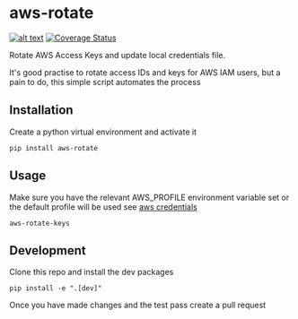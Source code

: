 # aws-rotate

[![alt text](https://travis-ci.org/grahamhar/aws-rotate.svg?branch=master "Build Sttaus")](https://travis-ci.org/grahamhar/aws-rotate/builds/400138472) [![Coverage Status](https://coveralls.io/repos/github/grahamhar/aws-rotate/badge.svg?branch=master)](https://coveralls.io/github/grahamhar/aws-rotate?branch=master)

Rotate AWS Access Keys and update local credentials file.

It's good practise to rotate access IDs and keys for AWS IAM users, but a pain to do, this simple script automates the process

## Installation
Create a python virtual environment and activate it

```
pip install aws-rotate
```

## Usage

Make sure you have the relevant AWS_PROFILE environment variable set or the default profile will be used see [aws credentials](https://docs.aws.amazon.com/cli/latest/userguide/cli-config-files.html)

```
aws-rotate-keys
```

## Development

Clone this repo and install the dev packages

```
pip install -e ".[dev]"
```

Once you have made changes and the test pass create a pull request

